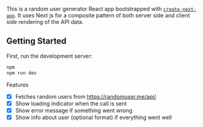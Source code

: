 This is a random user generator React app bootstrapped with [`create-next-app`](https://github.com/vercel/next.js/tree/canary/packages/create-next-app). It uses Next js for a composite pattern of both server side and client side rendering of the API data.

## Getting Started

First, run the development server:

```bash
npm
npm run dev
```

Features
- [x] Fetches random users from  https://randomuser.me/api/
- [x] Show loading indicator when the call is sent
- [x] Show error message if something went wrong
- [x] Show info about user (optional format) if everything went well